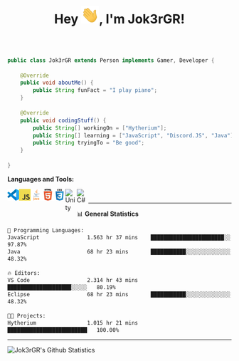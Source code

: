 <h1 align="center">Hey <img src="https://raw.githubusercontent.com/ABSphreak/ABSphreak/master/gifs/Hi.gif" width="40px" />, I'm Jok3rGR</a>!</h1><!-- 👋 -->

<br />
<!--## I'm a YouTuber, Gamer, and Developer!-->
<br />

```java
public class Jok3rGR extends Person implements Gamer, Developer {
    
    @Override
    public void aboutMe() {
        public String funFact = "I play piano";
    }
    
    @Override
    public void codingStuff() {
        public String[] workingOn = ["Hytherium"];
        public String[] learning = ["JavaScript", "Discord.JS", "Java"];
        public String tryingTo = "Be good";
    }
    
}
```
<!---   🔭 I’m currently working on Cobalt Minecraft Client
-   🌱 I’m currently learning Java, Unity, and more!
-   🤔 I’m trying to make good GUIs in Minecraft Coder Pack
-   ⚡ Fun fact: I like to play guitar!-->

**Languages and Tools:**

<img align="left" alt="Visual Studio Code" width="26px" src="https://raw.githubusercontent.com/github/explore/80688e429a7d4ef2fca1e82350fe8e3517d3494d/topics/visual-studio-code/visual-studio-code.png" />
<img align="left" alt="JavaScript" width="26px" src="https://raw.githubusercontent.com/github/explore/80688e429a7d4ef2fca1e82350fe8e3517d3494d/topics/javascript/javascript.png" />
<img align="left" alt="Java" width="26px" src="https://raw.githubusercontent.com/github/explore/80688e429a7d4ef2fca1e82350fe8e3517d3494d/topics/java/java.png" />
<img align="left" alt="HTML5" width="26px" src="https://raw.githubusercontent.com/github/explore/80688e429a7d4ef2fca1e82350fe8e3517d3494d/topics/html/html.png" />
<img align="left" alt="CSS3" width="26px" src="https://raw.githubusercontent.com/github/explore/80688e429a7d4ef2fca1e82350fe8e3517d3494d/topics/css/css.png" />
<img align="left" alt="Unity" width="26px" src="https://gallery.leapmotion.com/wp-content/uploads/2016/12/unity-logo.png" />
<img align="left" alt="C#" width="26px" src="https://skillvalue.com/jobs/wp-content/uploads/sites/7/2019/01/csharp_logo.png" />

<br />

<!--📕 **Latest Blog Posts**-->

<!-- BLOG-POST-LIST:START -->
<!-- BLOG-POST-LIST:END -->

<!--➡️ [more posts...][website]-->

---

<!--START_SECTION:waka-->
📊 **General Statistics** 

```text
💬 Programming Languages:
JavaScript               1.563 hr 37 mins    ███████████████████████░░   97.87%
Java                     68 hr 23 mins       ███████████░░░░░░░░░░░░░░   48.32%

🔥 Editors: 
VS Code                  2.314 hr 43 mins        ████████████████████░░░░░   80.19% 
Eclipse                  68 hr 23 mins       ███████████░░░░░░░░░░░░░░   48.32%

🐱‍💻 Projects: 
Hytherium                1.015 hr 21 mins      █████████████████████████   100.00% 
```


<!--END_SECTION:waka-->

---

  <img align="left" alt="Jok3rGR's Github Statistics" src="https://github-readme-stats.vercel.app/api?username=jok3rgre&show_icons=true&hide_border=true&theme=radical" />
